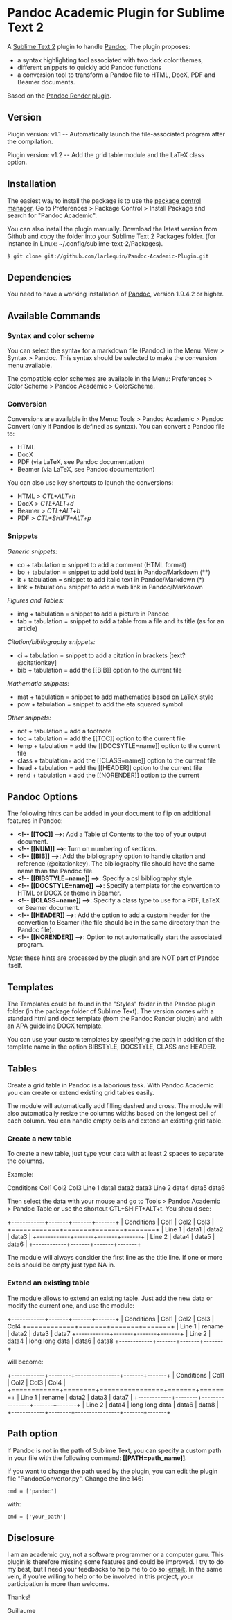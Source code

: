 # Pandoc Academic Plugin for Sublime Text 2 #

A [Sublime Text 2](http://www.sublimetext.com/2) plugin to handle [Pandoc](http://johnmacfarlane.net/pandoc/).
The plugin proposes:

- a syntax highlighting tool associated with two dark color themes,
- different snippets to quickly add Pandoc functions
- a conversion tool to transform a Pandoc file to HTML, DocX, PDF and Beamer documents.

Based on the [Pandoc Render plugin](https://github.com/jclement/SublimePandoc).


## Version ##

Plugin version: v1.1 -- Automatically launch the file-associated program after the compilation.

Plugin version: v1.2 -- Add the grid table module and the LaTeX class option.


## Installation ##

The easiest way to install the package is to use the [package control manager](http://wbond.net/sublime_packages/package_control).
Go to Preferences > Package Control > Install Package and search for "Pandoc Academic".

You can also install the plugin manually. Download the latest version from Github and copy the folder into your Sublime Text 2 Packages folder.
(for instance in Linux: ~/.config/sublime-text-2/Packages).

~~~~~~~~~~~~~ {#mycode .sh}
$ git clone git://github.com/larlequin/Pandoc-Academic-Plugin.git
~~~~~~~~~~~~~~~~~~~~~~


## Dependencies ##

You need to have a working installation of [Pandoc](http://johnmacfarlane.net/pandoc/), version 1.9.4.2 or higher.


## Available Commands ##

### Syntax and color scheme ###

You can select the syntax for a markdown file (Pandoc) in the Menu: View > Syntax > Pandoc.
This syntax should be selected to make the conversion menu available.

The compatible color schemes are available in the Menu: Preferences > Color Scheme > Pandoc Academic > ColorScheme.

### Conversion ###

Conversions are available in the Menu: Tools > Pandoc Academic > Pandoc Convert (only if Pandoc is defined as syntax).
You can convert a Pandoc file to:

- HTML
- DocX
- PDF (via LaTeX, see Pandoc documentation)
- Beamer (via LaTeX, see Pandoc documentation)

You can also use key shortcuts to launch the conversions:

- HTML    >   *CTL+ALT+h*
- DocX    >   *CTL+ALT+d*
- Beamer  >   *CTL+ALT+b*
- PDF     >   *CTL+SHIFT+ALT+p*

### Snippets ###

*Generic snippets:*

- co + tabulation  = snippet to add a comment (HTML format)
- bo + tabulation  = snippet to add bold text in Pandoc/Markdown (**)
- it + tabulation  = snippet to add italic text in Pandoc/Markdown (*)
- link + tabulation= snippet to add a web link in Pandoc/Markdown

*Figures and Tables:*

- img + tabulation = snippet to add a picture in Pandoc
- tab + tabulation = snippet to add a table from a file and its title (as for an article)

*Citation/bibliography snippets:*

- ci + tabulation  = snippet to add a citation in brackets [text? @citationkey]
- bib + tabulation = add the \[\[BIB]] option to the current file

*Mathematic snippets:*

- mat + tabulation = snippet to add mathematics based on LaTeX style
- pow + tabulation = snippet to add the eta squared symbol

*Other snippets:*

- not + tabulation = add a footnote
- toc + tabulation = add the \[\[TOC]] option to the current file
- temp + tabulation = add the \[\[DOCSYTLE=name]] option to the current file
- class + tabulation= add the \[\[CLASS=name]] option to the current file
- head + tabulation = add the \[\[HEADER]] option to the current file
- rend + tabulation = add the \[\[NORENDER]] option to the current


## Pandoc Options ##

The following hints can be added in your document to flip on additional features in Pandoc:

- **\<!-- \[\[TOC]] -->**: Add a Table of Contents to the top of your output document.
- **\<!-- \[\[NUM]] -->**: Turn on numbering of sections.
- **\<!-- \[\[BIB]] -->**: Add the bibliography option to handle citation and reference (@citationkey). The bibliography file should have the same name than the Pandoc file.
- **\<!-- \[\[BIBSTYLE=name]] -->**: Specify a csl bibliography style.
- **\<!-- \[\[DOCSTYLE=name]] -->**: Specify a template for the convertion to HTML or DOCX or theme in Beamer.
- **\<!-- \[\[CLASS=name]] -->**: Specify a class type to use for a PDF, LaTeX or Beamer document.
- **\<!-- \[\[HEADER]] -->**: Add the option to add a custom header for the convertion to Beamer (the file should be in the same directory than the Pandoc file).
- **\<!-- \[\[NORENDER]] -->**: Option to not automatically start the associated program.


*Note:* these hints are processed by the plugin and are NOT part of Pandoc itself.


## Templates ##

The Templates could be found in the "Styles" folder in the Pandoc plugin folder (in the package folder of Sublime Text).
The version comes with a standard html and docx template (from the Pandoc Render plugin) and with an APA guideline DOCX template.

You can use your custom templates by specifying the path in addition of the template name in the option BIBSTYLE, DOCSTYLE, CLASS and HEADER.


## Tables ##

Create a grid table in Pandoc is a laborious task.
With Pandoc Academic you can create or extend existing grid tables easily.

The module will automatically add filling dashed and cross.
The module will also automatically resize the columns widths based on the longest cell of each column.
You can handle empty cells and extend an existing grid table.

### Create a new table ###

To create a new table, just type your data with at least 2 spaces to separate the columns.

Example:

Conditions  Col1  Col2  Col3
Line 1  data1  data2  data3
Line 2  data4  data5  data6

Then select the data with your mouse and go to Tools > Pandoc Academic > Pandoc Table or use the shortcut CTL+SHIFT+ALT+t.
You should see:

+------------+-------+-------+-------+
| Conditions | Col1  | Col2  | Col3  |
+============+=======+=======+=======+
| Line 1     | data1 | data2 | data3 |
+------------+-------+-------+-------+
| Line 2     | data4 | data5 | data6 |
+------------+-------+-------+-------+

The module will always consider the first line as the title line.
If one or more cells should be empty just type NA in.

### Extend an existing table ###

The module allows to extend an existing table.
Just add the new data or modify the current one, and use the module:

+------------+-------+-------+-------+
| Conditions | Col1  | Col2  | Col3  | Col4
+============+=======+=======+=======+
| Line 1     | rename | data2 | data3 | data7
+------------+-------+-------+-------+
| Line 2     | data4 | long long data | data6 | data8
+------------+-------+-------+-------+

will become:

+------------+--------+----------------+-------+-------+
| Conditions | Col1   | Col2           | Col3  | Col4  |
+============+========+================+=======+=======+
| Line 1     | rename | data2          | data3 | data7 |
+------------+--------+----------------+-------+-------+
| Line 2     | data4  | long long data | data6 | data8 |
+------------+--------+----------------+-------+-------+


## Path option ##

If Pandoc is not in the path of Sublime Text, you can specify a custom path in your file with the following command: **[[PATH=path_name]]**.

If you want to change the path used by the plugin, you can edit the plugin file "PandocConvertor.py".
Change the line 146:

    cmd = ['pandoc']

with:

    cmd = ['your_path']


## Disclosure ##

I am an academic guy, not a software programmer or a computer guru.
This plugin is therefore missing some features and could be improved.
I try to do my best, but I need your feedbacks to help me to do so: [email:](mailto:larlequin@gmail.com).
In the same vein, if you're willing to help or to be involved in this project, your participation is more than welcome.

Thanks!

Guillaume
